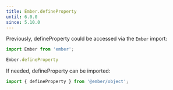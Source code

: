 ```yaml
---
title: Ember.defineProperty
until: 6.0.0
since: 5.10.0
---
```



Previously, defineProperty could be accessed via the `Ember` import:
```js
import Ember from 'ember';

Ember.defineProperty
```

If needed, defineProperty can be imported:
```js
import { defineProperty } from '@ember/object';
```
